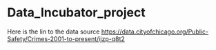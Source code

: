 # Data_Incubator_project
Here is the lin to the data source
https://data.cityofchicago.org/Public-Safety/Crimes-2001-to-present/ijzp-q8t2
